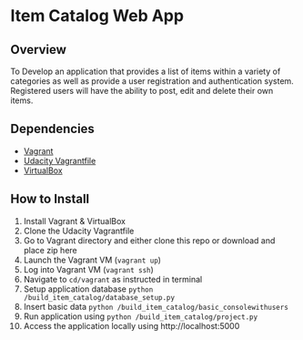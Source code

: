 # Item Catalog Web App

## Overview
To Develop an application that provides a list of items within a variety of categories as well as provide a user registration and authentication system. Registered users will have the ability to post, edit and delete their own items.

## Dependencies
- [Vagrant](https://www.vagrantup.com/)
- [Udacity Vagrantfile](https://github.com/udacity/fullstack-nanodegree-vm)
- [VirtualBox](https://www.virtualbox.org/wiki/Downloads)

## How to Install
1. Install Vagrant & VirtualBox
2. Clone the Udacity Vagrantfile
3. Go to Vagrant directory and either clone this repo or download and place zip here
3. Launch the Vagrant VM (`vagrant up`)
4. Log into Vagrant VM (`vagrant ssh`)
5. Navigate to `cd/vagrant` as instructed in terminal
6. Setup application database `python /build_item_catalog/database_setup.py`
8. Insert basic data `python /build_item_catalog/basic_consolewithusers`
9. Run application using `python /build_item_catalog/project.py`
10. Access the application locally using http://localhost:5000

